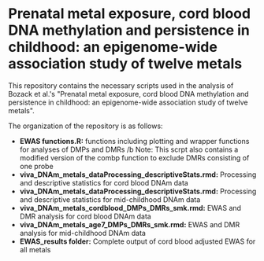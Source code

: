 # Prenatal metal exposure, cord blood DNA methylation and persistence in childhood: an epigenome-wide association study of twelve metals

This repository contains the necessary scripts used in the analysis of Bozack et al.'s "Prenatal metal exposure, cord blood DNA methylation and persistence in childhood: an epigenome-wide association study of twelve metals".

The organization of the repository is as follows:

- <b>EWAS functions.R:</b> functions including plotting and wrapper functions for analyses of DMPs and DMRs /b
Note: This scrpt also contains a modified version of the combp function to exclude DMRs consisting of one probe
- <b>viva_DNAm_metals_dataProcessing_descriptiveStats.rmd:</b> Processing and descriptive statistics for cord blood DNAm data
- <b>viva_DNAm_metals_dataProcessing_descriptiveStats.rmd:</b> Processing and descriptive statistics for mid-childhood DNAm data
- <b>viva_DNAm_metals_cordblood_DMPs_DMRs_smk.rmd:</b> EWAS and DMR analysis for cord blood DNAm data
- <b>viva_DNAm_metals_age7_DMPs_DMRs_smk.rmd:</b> EWAS and DMR analysis for mid-childhood DNAm data
- <b>EWAS_results folder:</b> Complete output of cord blood adjusted EWAS for all metals 
